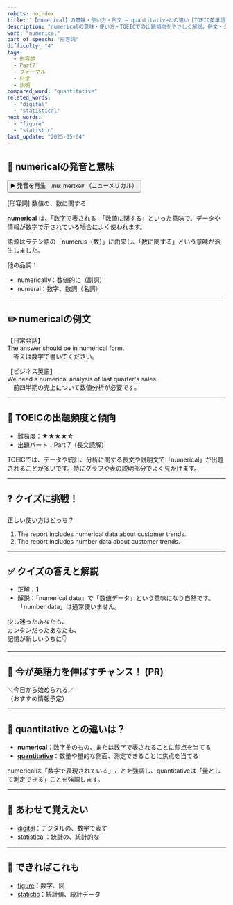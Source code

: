 ```yaml
---
robots: noindex
title: "【numerical】の意味・使い方・例文 ― quantitativeとの違い【TOEIC英単語】"
description: "numericalの意味・使い方・TOEICでの出題傾向をやさしく解説。例文・クイズ付きでquantitativeとの違いもわかりやすく学べます。"
word: "numerical"
part_of_speech: "形容詞"
difficulty: "4"
tags:
  - 形容詞
  - Part7
  - フォーマル
  - 科学
  - 説明
compared_word: "quantitative"
related_words:
  - "digital"
  - "statistical"
next_words:
  - "figure"
  - "statistic"
last_update: "2025-05-04"
---
```


## 🔰 numericalの発音と意味

<button class="play-audio" onclick="playTTS('numerical')">
  <span class="play-audio-main">
    ▶️ 発音を再生　/nuːˈmerɪkəl/
  </span>
  <span class="play-audio-sub">
    （ニューメリカル）
  </span>
</button>

[形容詞] 数値の、数に関する

**numerical** は、「数字で表される」「数値に関する」といった意味で、データや情報が数字で示されている場合によく使われます。

語源はラテン語の「numerus（数）」に由来し、「数に関する」という意味が派生しました。

他の品詞：  
- numerically：数値的に（副詞）
- numeral：数字、数詞（名詞）

---

## ✏️ numericalの例文

【日常会話】  
The answer should be in numerical form.  
　答えは数字で書いてください。

【ビジネス英語】  
We need a numerical analysis of last quarter's sales.  
　前四半期の売上について数値分析が必要です。

---

## 🎯 TOEICの出題頻度と傾向

- 難易度：★★★★☆
- 出題パート：Part 7（長文読解）

TOEICでは、データや統計、分析に関する長文や説明文で「numerical」が出題されることが多いです。特にグラフや表の説明部分でよく見かけます。

---

## ❓ クイズに挑戦！

正しい使い方はどっち？

1. The report includes numerical data about customer trends.  
2. The report includes number data about customer trends.

---

## ✅ クイズの答えと解説

- 正解：**1**
- 解説：「numerical data」で「数値データ」という意味になり自然です。「number data」は通常使いません。

少し迷ったあなたも、  
カンタンだったあなたも、  
記憶が新しいうちに👇️

---

## 🚀 今が英語力を伸ばすチャンス！ (PR)

<div class="info-center">
＼今日から始められる／<br>  
（おすすめ情報予定）
</div>

---

## 🤔  quantitative との違いは？

- **numerical**：数字そのもの、または数字で表されることに焦点を当てる
- **[quantitative](/quantitative)**：数量や量的な側面、測定できることに焦点を当てる

numericalは「数字で表現されている」ことを強調し、quantitativeは「量として測定できる」ことを強調します。

---

## 🧩 あわせて覚えたい

- [digital](/digital)：デジタルの、数字で表す
- [statistical](/statistical)：統計の、統計的な

---

## 📖 できればこれも

- [figure](/figure)：数字、図
- [statistic](/statistic)：統計値、統計データ

<!-- cvid: aid45_bid10 -->
